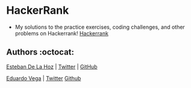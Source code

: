 # HackerRank
* My solutions to the practice exercises, coding challenges, and other problems on Hackerrank! [Hackerrank](www.Hackerrank.com)

## Authors :octocat:

[Esteban De La Hoz](https://www.linkedin.com/in/esteban-de-la-hoz-romero-b6270017b/) | [Twitter](https://twitter.com/Esteban18911) | [GitHub](https://github.com/Esteban18911)

[Eduardo Vega](https://www.linkedin.com/in/eduardo-andr%C3%A9s-vega-2602031a1/) | [Twitter](https://twitter.com/eduardo_vega04) [Github](https://github.com/EduardoVega04)
